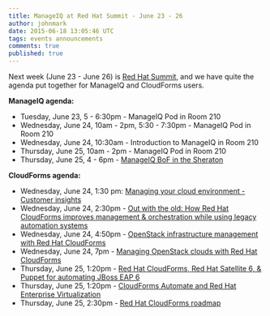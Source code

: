```yaml
---
title: ManageIQ at Red Hat Summit - June 23 - 26
author: johnmark
date: 2015-06-18 13:05:46 UTC
tags: events announcements
comments: true
published: true
---
```


Next week (June 23 - June 26) is [Red Hat Summit](http://www.redhat.com/summit/), and we have quite the agenda put together for ManageIQ and CloudForms users.

**ManageIQ agenda:**

* Tuesday, June 23, 5 - 6:30pm - ManageIQ Pod in Room 210
* Wednesday, June 24, 10am - 2pm, 5:30 - 7:30pm - ManageIQ Pod in Room 210
* Wednesday, June 24, 10:30am - Introduction to ManageIQ in Room 210
* Thursday, June 25, 10am - 2pm - ManageIQ Pod in Room 210
* Thursday, June 25, 4 - 6pm - [ManageIQ BoF in the Sheraton](https://miq-rhsummit2015.eventbrite.com)

**CloudForms agenda:**

* Wednesday, June 24, 1:30 pm: [Managing your cloud environment - Customer insights](http://www.redhat.com/summit/agenda/sessions/index.html#15878)
* Wednesday, June 24, 2:30pm - [Out with the old: How Red Hat CloudForms improves management & orchestration while using legacy automation systems](http://www.redhat.com/summit/agenda/sessions/index.html#13680)
* Wednesday, June 24, 4:50pm - [OpenStack infrastructure management with Red Hat CloudForms](http://www.redhat.com/summit/agenda/sessions/index.html#13795)
* Wednesday, June 24, 7pm - [Managing OpenStack clouds with Red Hat CloudForms](http://www.redhat.com/summit/agenda/sessions/index.html#13773)
* Thursday, June 25, 1:20pm - [Red Hat CloudForms, Red Hat Satellite 6, & Puppet for automating JBoss EAP 6](http://www.redhat.com/summit/agenda/sessions/index.html#13723)
* Thursday, June 25, 1:20pm - [CloudForms Automate and Red Hat Enterprise Virtualization](http://www.redhat.com/summit/agenda/sessions/index.html#12024)
* Thursday, June 25, 2:30pm - [Red Hat CloudForms roadmap](http://www.redhat.com/summit/agenda/sessions/index.html#13354)
